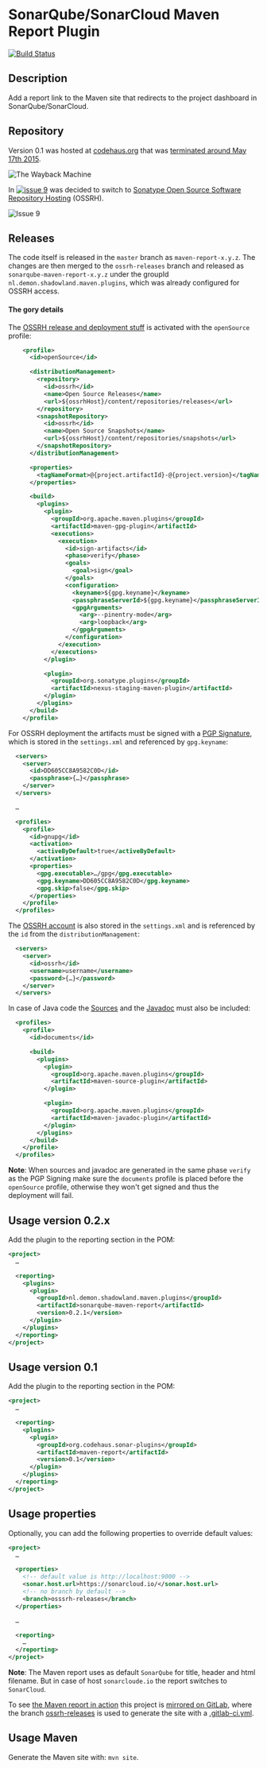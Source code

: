 # SonarQube/SonarCloud Maven Report Plugin

[![Build Status](https://api.travis-ci.org/SonarQubeCommunity/sonar-maven-report.svg)](https://travis-ci.org/SonarQubeCommunity/sonar-maven-report)

## Description

Add a report link to the Maven site that redirects to the project dashboard in SonarQube/SonarCloud.

## Repository

Version 0.1 was hosted at [codehaus.org](https://twitter.com/codehaus) that was [terminated around May 17th 2015](https://web.archive.org/web/20161017000236/http:/www.codehaus.org).

![The Wayback Machine](https://raw.githubusercontent.com/SonarQubeCommunity/sonar-maven-report/master/src/site/resources/images/codehaus.png)

In [![issue 9](https://img.shields.io/github/issues/detail/s/SonarQubeCommunity/sonar-maven-report/9.svg "issue 9")](https://github.com/SonarQubeCommunity/sonar-maven-report/issues/9) was decided to switch to [Sonatype Open Source Software Repository Hosting](http://central.sonatype.org/pages/ossrh-guide.html) (OSSRH).

![Issue 9](https://raw.githubusercontent.com/SonarQubeCommunity/sonar-maven-report/master/src/site/resources/images/ossrh.png)

## Releases

The code itself is released in the `master` branch as `maven-report-x.y.z`. The changes are then merged to the `ossrh-releases` branch and released as `sonarqube-maven-report-x.y.z` under the groupId `nl.demon.shadowland.maven.plugins`, which was already configured for OSSRH access.

#### The gory details

The [OSSRH release and deployment stuff](https://freedumbytes.gitlab.io/dpl/html/complete-manual.html#prj.maven.deploy.artifact.open.source) is activated with the `openSource` profile:

```xml
    <profile>
      <id>openSource</id>

      <distributionManagement>
        <repository>
          <id>ossrh</id>
          <name>Open Source Releases</name>
          <url>${ossrhHost}/content/repositories/releases</url>
        </repository>
        <snapshotRepository>
          <id>ossrh</id>
          <name>Open Source Snapshots</name>
          <url>${ossrhHost}/content/repositories/snapshots</url>
        </snapshotRepository>
      </distributionManagement>

      <properties>
        <tagNameFormat>@{project.artifactId}-@{project.version}</tagNameFormat>
      </properties>

      <build>
        <plugins>
          <plugin>
            <groupId>org.apache.maven.plugins</groupId>
            <artifactId>maven-gpg-plugin</artifactId>
            <executions>
              <execution>
                <id>sign-artifacts</id>
                <phase>verify</phase>
                <goals>
                  <goal>sign</goal>
                </goals>
                <configuration>
                  <keyname>${gpg.keyname}</keyname>
                  <passphraseServerId>${gpg.keyname}</passphraseServerId>
                  <gpgArguments>
                    <arg>--pinentry-mode</arg>
                    <arg>loopback</arg>
                  </gpgArguments>
                </configuration>
              </execution>
            </executions>
          </plugin>

          <plugin>
            <groupId>org.sonatype.plugins</groupId>
            <artifactId>nexus-staging-maven-plugin</artifactId>
          </plugin>
        </plugins>
      </build>
    </profile>
```

For OSSRH deployment the artifacts must be signed with a [PGP Signature](https://freedumbytes.gitlab.io/dpl/html/complete-manual.html#prj.maven.deploy.pgp), which is stored in the `settings.xml` and referenced by `gpg.keyname`:

```xml
  <servers>
    <server>
      <id>DD605CC8A9582C0D</id>
      <passphrase>{…}</passphrase>
    </server>
  </servers>

  …

  <profiles>
    <profile>
      <id>gnupg</id>
      <activation>
        <activeByDefault>true</activeByDefault>
      </activation>
      <properties>
        <gpg.executable>…/gpg</gpg.executable>
        <gpg.keyname>DD605CC8A9582C0D</gpg.keyname>
        <gpg.skip>false</gpg.skip>
      </properties>
    </profile>
  </profiles>
```

The [OSSRH account](https://freedumbytes.gitlab.io/dpl/html/complete-manual.html#repo.nexus.maven.distribution.management) is also stored in the `settings.xml` and is referenced by the `id` from the `distributionManagement`:

```xml
  <servers>
    <server>
      <id>ossrh</id>
      <username>username</username>
      <password>{…}</password>
    </server>
  </servers>
```

In case of Java code the [Sources](https://freedumbytes.gitlab.io/dpl/html/complete-manual.html#prj.maven.setup.java.source) and the [Javadoc](https://freedumbytes.gitlab.io/dpl/html/complete-manual.html#prj.maven.setup.java.javadoc) must also be included:

```xml
  <profiles>
    <profile>
      <id>documents</id>

      <build>
        <plugins>
          <plugin>
            <groupId>org.apache.maven.plugins</groupId>
            <artifactId>maven-source-plugin</artifactId>
          </plugin>

          <plugin>
            <groupId>org.apache.maven.plugins</groupId>
            <artifactId>maven-javadoc-plugin</artifactId>
          </plugin>
        </plugins>
      </build>
    </profile>
  </profiles>
```

**Note**: When sources and javadoc are generated in the same phase `verify` as the PGP Signing make sure the `documents` profile is placed before the `openSource` profile, otherwise they won't get signed and thus the deployment will fail.

## Usage version 0.2.x

Add the plugin to the reporting section in the POM:

```xml
<project>
  …

  <reporting>
    <plugins>
      <plugin>
        <groupId>nl.demon.shadowland.maven.plugins</groupId>
        <artifactId>sonarqube-maven-report</artifactId>
        <version>0.2.1</version>
      </plugin>
    </plugins>
  </reporting>
</project>
```

## Usage version 0.1

Add the plugin to the reporting section in the POM:

```xml
<project>
  …

  <reporting>
    <plugins>
      <plugin>
        <groupId>org.codehaus.sonar-plugins</groupId>
        <artifactId>maven-report</artifactId>
        <version>0.1</version>
      </plugin>
    </plugins>
  </reporting>
</project>
```

## Usage properties

Optionally, you can add the following properties to override default values:

```xml
<project>
  …

  <properties>
    <!-- default value is http://localhost:9000 -->
    <sonar.host.url>https://sonarcloud.io/</sonar.host.url>
    <!-- no branch by default -->
    <branch>osssrh-releases</branch>
  </properties>

  …

  <reporting>
    …
  </reporting>
</project>
```

**Note**: The Maven report uses as default `SonarQube` for title, header and html filename. But in case of host `sonarcloude.io` the report switches to `SonarCloud`.

To see [the Maven report in action](https://freedumbytes.gitlab.io/sonar-maven-report/project-reports.html) this project is [mirrored on GitLab](https://gitlab.com/freedumbytes/sonar-maven-report), where the branch [ossrh-releases](https://gitlab.com/freedumbytes/sonar-maven-report/tree/ossrh-releases) is used to generate the site with a [.gitlab-ci.yml](https://freedumbytes.gitlab.io/dpl/html/complete-manual.html#continuous.integration.pipeline.gitlab).

## Usage Maven

Generate the Maven site with: `mvn site`.
<!--- ToDo: Generate only the report with `` or `mvn nl.demon.shadowland.maven.plugins:sonarqube-maven-report:report`. -->
